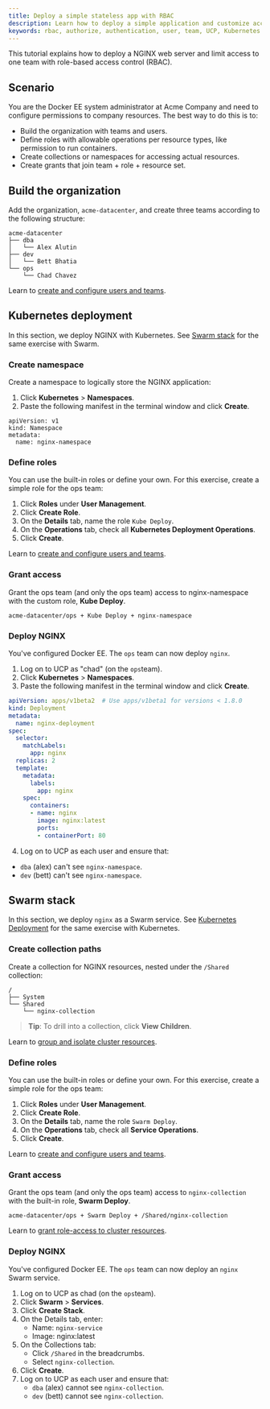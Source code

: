 ```yaml
---
title: Deploy a simple stateless app with RBAC
description: Learn how to deploy a simple application and customize access to resources.
keywords: rbac, authorize, authentication, user, team, UCP, Kubernetes
---
```


This tutorial explains how to deploy a NGINX web server and limit access to one
team with role-based access control (RBAC).

## Scenario

You are the Docker EE system administrator at Acme Company and need to configure
permissions to company resources. The best way to do this is to:

- Build the organization with teams and users.
- Define roles with allowable operations per resource types, like 
  permission to run containers.
- Create collections or namespaces for accessing actual resources.
- Create grants that join team + role + resource set.

## Build the organization

Add the organization, `acme-datacenter`, and create three teams according to the
following structure:

```
acme-datacenter
├── dba
│   └── Alex Alutin
├── dev
│   └── Bett Bhatia
└── ops
    └── Chad Chavez
```

Learn to [create and configure users and teams](create-users-and-teams-manually.md).

## Kubernetes deployment

In this section, we deploy NGINX with Kubernetes. See [Swarm stack](#swarm-stack)
for the same exercise with Swarm.

### Create namespace

Create a namespace to logically store the NGINX application:

1. Click **Kubernetes** > **Namespaces**.
2. Paste the following manifest in the terminal window and click **Create**.

```
apiVersion: v1
kind: Namespace
metadata:
  name: nginx-namespace
```

### Define roles

You can use the built-in roles or define your own. For this exercise, create a
simple role for the ops team:

1. Click **Roles** under **User Management**.
2. Click **Create Role**.
3. On the **Details** tab, name the role `Kube Deploy`.
4. On the **Operations** tab, check all **Kubernetes Deployment Operations**.
5. Click **Create**.

Learn to [create and configure users and teams](create-users-and-teams-manually.md).

### Grant access

Grant the ops team (and only the ops team) access to nginx-namespace with the
custom role, **Kube Deploy**.

```
acme-datacenter/ops + Kube Deploy + nginx-namespace
```

### Deploy NGINX

You've configured Docker EE. The `ops` team can now deploy `nginx`.

1. Log on to UCP as "chad" (on the `ops`team).
2. Click **Kubernetes** > **Namespaces**.
3. Paste the following manifest in the terminal window and click **Create**.

```yaml
apiVersion: apps/v1beta2  # Use apps/v1beta1 for versions < 1.8.0
kind: Deployment
metadata:
  name: nginx-deployment
spec:
  selector:
    matchLabels:
      app: nginx
  replicas: 2
  template:
    metadata:
      labels:
        app: nginx
    spec:
      containers:
      - name: nginx
        image: nginx:latest
        ports:
        - containerPort: 80
```

4. Log on to UCP as each user and ensure that:
- `dba` (alex) can't see `nginx-namespace`.
- `dev` (bett) can't see `nginx-namespace`.

## Swarm stack

In this section, we deploy `nginx` as a Swarm service. See [Kubernetes Deployment](#kubernetes-deployment)
for the same exercise with Kubernetes.

### Create collection paths

Create a collection for NGINX resources, nested under the `/Shared` collection:

```
/
├── System
└── Shared
    └── nginx-collection
```

> **Tip**: To drill into a collection, click **View Children**.

Learn to [group and isolate cluster resources](group-resources.md).

### Define roles

You can use the built-in roles or define your own. For this exercise, create a
simple role for the ops team:

1. Click **Roles** under **User Management**.
2. Click **Create Role**.
3. On the **Details** tab, name the role `Swarm Deploy`.
4. On the **Operations** tab, check all **Service Operations**.
5. Click **Create**.

Learn to [create and configure users and teams](define-roles.md).

### Grant access

Grant the ops team (and only the ops team) access to `nginx-collection` with
the built-in role, **Swarm Deploy**.

```
acme-datacenter/ops + Swarm Deploy + /Shared/nginx-collection
```

Learn to [grant role-access to cluster resources](grant-permissions.md).

### Deploy NGINX

You've configured Docker EE. The `ops` team can now deploy an `nginx` Swarm
service.

1. Log on to UCP as chad (on the `ops`team).
2. Click **Swarm** > **Services**.
3. Click **Create Stack**.
4. On the Details tab, enter:
   - Name: `nginx-service`
   - Image: nginx:latest
5. On the Collections tab:
   - Click `/Shared` in the breadcrumbs.
   - Select `nginx-collection`.
6. Click **Create**.
7. Log on to UCP as each user and ensure that:
   - `dba` (alex) cannot see `nginx-collection`.
   - `dev` (bett) cannot see `nginx-collection`.

